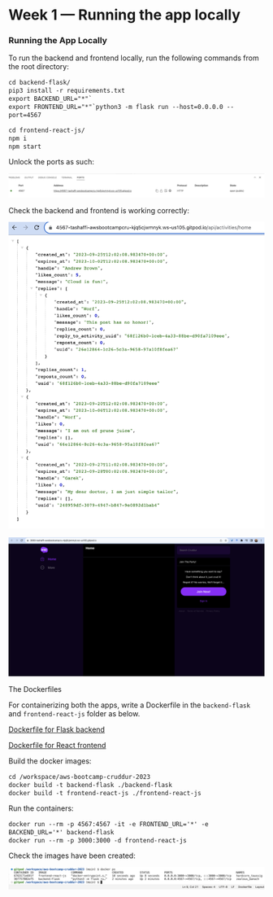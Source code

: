 # Week 1 — Running the app locally

### Running the App Locally

To run the backend and frontend locally, run the following commands from the root directory:

```
cd backend-flask/
pip3 install -r requirements.txt
export BACKEND_URL="*"`
export FRONTEND_URL="*"`python3 -m flask run --host=0.0.0.0 --port=4567
```
```
cd frontend-react-js/
npm i
npm start
```

Unlock the ports as such:

![Unlock Port](https://github.com/tashaffi/aws-bootcamp-cruddur-2023/blob/main/journal/Assets/Week1/unlock_ports.png)

Check the backend and frontend is working correctly:

![Backend API Response](https://github.com/tashaffi/aws-bootcamp-cruddur-2023/blob/main/journal/Assets/Week1/backend_response_JSON.png)

![Frontend API Response](https://github.com/tashaffi/aws-bootcamp-cruddur-2023/blob/main/journal/Assets/Week1/frontend_response.png)


The Dockerfiles 

For containerizing both the apps, write a Dockerfile in the `backend-flask` and `frontend-react-js` folder as below.

[Dockerfile for Flask backend](https://github.com/tashaffi/aws-bootcamp-cruddur-2023/blob/main/backend-flask/Dockerfile)

[Dockerfile for React frontend](https://github.com/tashaffi/aws-bootcamp-cruddur-2023/blob/main/frontend-react-js/Dockerfile)

Build the docker images:

```
cd /workspace/aws-bootcamp-cruddur-2023
docker build -t backend-flask ./backend-flask
docker build -t frontend-react-js ./frontend-react-js
```

Run the containers:

```
docker run --rm -p 4567:4567 -it -e FRONTEND_URL='*' -e BACKEND_URL='*' backend-flask
docker run --rm -p 3000:3000 -d frontend-react-js
```

Check the images have been created:

![Check Docker Up](https://github.com/tashaffi/aws-bootcamp-cruddur-2023/blob/main/journal/Assets/Week1/check_docker_up.png)

